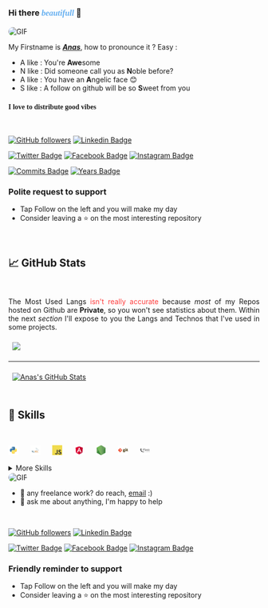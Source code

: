 ### Hi there  <span style="color:rgba(101, 175, 240,1);font-family:Monaco;">*beautifull*</span> 👋

<img align="center" alt="GIF" src="https://github.com/AnasCharfi/AnasCharfi/blob/main/GithubGIF.gif?raw=true" style="border-radius:10px;" width="1280" height="720" />
<br>

My Firstname is <b><u>*Anas*</u></b>, how to pronounce it ? Easy :
* A like : You're **Awe**some
* N like : Did someone call you as **N**oble before?
* A like : You have an **A**ngelic face 😊
* S like : A follow on github will be so **S**weet from you

#### <span style="font-family:Brush Script MT">I love to distribute good vibes</span>


<br>

[![GitHub followers](https://img.shields.io/github/followers/AnasCharfi?label=Follow&style=social)](https://github.com/AnasCharfi/?tab=follow) [![Linkedin Badge](https://img.shields.io/badge/-Anas%20Charfi-blue?style=social&logo=Linkedin&logoColor=blue&link=https://www.linkedin.com/in/anas-charfi/)](https://www.linkedin.com/in/anas-charfi/)

[![Twitter Badge](http://img.shields.io/badge/-@CharfiAnas-1ca0f1?style=social&logo=twitter&logoColor=blue&link=https://twitter.com/CharfiAnas)](https://twitter.com/CharfiAnas) [![Facebook Badge](http://img.shields.io/badge/-Anas%20ChaRfi-1ca0f1?style=social&logo=facebook&logoColor=blue&link=https://www.facebook.com/The.Hakerz.Zinger)](https://twitter.com/CharfiAnas) [![Instagram Badge](https://img.shields.io/badge/-anascharfi-blue?style=social&logo=Instagram&link=https://www.instagram.com/anascharfi/)](https://www.instagram.com/anascharfi/)

[![Commits Badge](https://badges.pufler.dev/commits/monthly/AnasCharfi)](https://anascharfi.github.io)
[![Years Badge](https://badges.pufler.dev/years/AnasCharfi)](https://badges.pufler.dev)

### Polite request to support
* Tap Follow on the left and you will make my day
* Consider leaving a :star: on the most interesting repository
<br>

## &#x1f4c8; GitHub Stats

<br>

<p style="text-align: justify;text-justify: inter-word;">The Most Used Langs <span style="color:rgba(255,60,60,1)">isn't really accurate</span> because <i>most</i> of my Repos hosted on Github are <b>Private</b>, so you won't see statistics about them. Within the next <i>section</i> I'll expose to you the Langs and Technos that I've used in some projects.</p>

<a href="https://github.com/braydoncoyer">
  <img align="center" style="margin:0.5rem" src="https://github-readme-stats.vercel.app/api/top-langs/?username=AnasCharfi&title_color=ffffff&text_color=c9cacc&icon_color=4AB197&bg_color=1A2B34" />
</a>
<br>
<hr>
<a href="https://github.com/braydoncoyer">
  <img align="center" style="margin:0.5rem" src="https://github-readme-stats.vercel.app/api?username=AnasCharfi&show_icons=true&line_height=27&count_private=true&title_color=ffffff&text_color=c9cacc&icon_color=4AB097&bg_color=1A2B34" alt="Anas's GitHub Stats" />
</a>

<br>
<br>

## 💼 Skills

<br>

<code style="margin-right:20px"><img height="20" src="https://raw.githubusercontent.com/github/explore/80688e429a7d4ef2fca1e82350fe8e3517d3494d/topics/python/python.png" ></code>
<code style="margin-right:20px"><img height="20" src="https://raw.githubusercontent.com/github/explore/80688e429a7d4ef2fca1e82350fe8e3517d3494d/topics/mysql/mysql.png"></code>
<code style="margin-right:20px"><img height="20" src="https://raw.githubusercontent.com/github/explore/80688e429a7d4ef2fca1e82350fe8e3517d3494d/topics/javascript/javascript.png"></code>
<code style="margin-right:20px"><img height="20" src="https://raw.githubusercontent.com/github/explore/80688e429a7d4ef2fca1e82350fe8e3517d3494d/topics/angular/angular.png"></code>
<code style="margin-right:20px"><img height="20" src="https://raw.githubusercontent.com/github/explore/80688e429a7d4ef2fca1e82350fe8e3517d3494d/topics/nodejs/nodejs.png"></code>
<code style="margin-right:20px"><img height="20" src="https://raw.githubusercontent.com/github/explore/80688e429a7d4ef2fca1e82350fe8e3517d3494d/topics/git/git.png"></code>
<code style="margin-right:20px"><img height="20" src="https://raw.githubusercontent.com/github/explore/80688e429a7d4ef2fca1e82350fe8e3517d3494d/topics/flask/flask.png"></code>
<br>

<details>
<summary>More Skills</summary>

<br>

![](https://img.shields.io/badge/Tools-Linux-informational?style=flat&logo=Linux&logoColor=white&color=e6535f)

<br>

![](https://img.shields.io/badge/Style-CSS-informational?style=flat&logo=css3&logoColor=white&color=e6a153)
![](https://img.shields.io/badge/Style-Bootstrap-informational?style=flat&logo=Bootstrap&logoColor=white&color=e6a153)
![](https://img.shields.io/badge/Style-Sass-informational?style=flat&logo=Sass&logoColor=white&color=e6a153)


<br>

![](https://img.shields.io/badge/Tools-NumPy-informational?style=flat&logo=numpy&logoColor=white&color=4AB197)
![](https://img.shields.io/badge/Tools-Pandas-informational?style=flat&logo=pandas&logoColor=white&color=4AB197)
![](https://img.shields.io/badge/Tools-Actions-informational?style=flat&logo=github-actions&logoColor=white&color=4AB197)
![](https://img.shields.io/badge/Tools-NPM-informational?style=flat&logo=npm&logoColor=white&color=4AB197)
![](https://img.shields.io/badge/Tools-Postman-informational?style=flat&logo=Postman&logoColor=white&color=4AB197)
![](https://img.shields.io/badge/Tools-Photoshop-informational?style=flat&logo=Adobe-Photoshop&logoColor=white&color=4AB197)
![](https://img.shields.io/badge/Tools-Illustrator-informational?style=flat&logo=Adobe-Illustrator&logoColor=white&color=4AB197)
![](https://img.shields.io/badge/Tools-AdobeXD-informational?style=flat&logo=Adobe-XD&logoColor=white&color=4AB197)
![](https://img.shields.io/badge/Tools-GitHub-informational?style=flat&logo=GitHub&logoColor=white&color=4AB197)
![](https://img.shields.io/badge/Tools-GitLab-informational?style=flat&logo=GitLab&logoColor=white&color=4AB197)





</details>


<img align="center" alt="GIF" src="https://github.com/abhisheknaiidu/abhisheknaiidu/blob/master/code.gif?raw=true" style="border-radius:10px;" width="500" height="320" />
<br>
  
- 💼 any freelance work? do reach, [email](mailto:charfianas1@gmail.com) :)
- 💬 ask me about anything, I'm happy to help

<br>


[![GitHub followers](https://img.shields.io/github/followers/AnasCharfi?label=Follow&style=social)](https://github.com/AnasCharfi/?tab=follow) [![Linkedin Badge](https://img.shields.io/badge/-Anas%20Charfi-blue?style=social&logo=Linkedin&logoColor=blue&link=https://www.linkedin.com/in/anas-charfi/)](https://www.linkedin.com/in/anas-charfi/)

[![Twitter Badge](http://img.shields.io/badge/-@CharfiAnas-1ca0f1?style=social&logo=twitter&logoColor=blue&link=https://twitter.com/CharfiAnas)](https://twitter.com/CharfiAnas) [![Facebook Badge](http://img.shields.io/badge/-Anas%20ChaRfi-1ca0f1?style=social&logo=facebook&logoColor=blue&link=https://www.facebook.com/The.Hakerz.Zinger)](https://twitter.com/CharfiAnas) [![Instagram Badge](https://img.shields.io/badge/-anascharfi-blue?style=social&logo=Instagram&link=https://www.instagram.com/anascharfi/)](https://www.instagram.com/anascharfi/)

### Friendly reminder to support
* Tap Follow on the left and you will make my day
* Consider leaving a :star: on the most interesting repository
<br>


<!--
**AnasCharfi/AnasCharfi** is a ✨ _special_ ✨ repository because its `README.md` (this file) appears on your GitHub profile.

Here are some ideas to get you started:

- 🔭 I’m currently working on ...
- 🌱 I’m currently learning ...
- 👯 I’m looking to collaborate on ...
- 🤔 I’m looking for help with ...
- 💬 Ask me about ...
- 📫 How to reach me: ...
- 😄 Pronouns: ...
- ⚡ Fun fact: ...
-->
<!--
if you like what i do, maybe consider buying me a coffee/tea 🥺👉👈
<a href="https://www.buymeacoffee.com/anascharfi" target="_blank"><img src="https://cdn.buymeacoffee.com/buttons/v2/default-red.png" alt="Buy Me A Coffee" width="150" ></a>
-->
